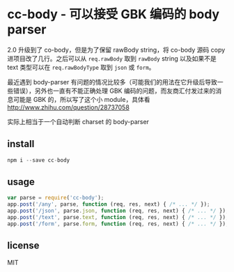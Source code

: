 # cc-body - 可以接受 GBK 编码的 body parser

2.0 升级到了 co-body，但是为了保留 rawBody string，将 co-body 源码 copy 进项目改了几行。之后可以从 `req.rawBody` 取到 `rawBody` string 以及如果不是 text 类型可以在 `req.rawBodyType` 取到 `json` 或 `form`。

最近遇到 body-parser 有问题的情况比较多（可能我们的用法在它升级后导致一些错误），另外也一直有不能正确处理 GBK 编码的问题，而友商汇付发过来的消息可能是 GBK 的，所以写了这个小 module，具体看 http://www.zhihu.com/question/28737058

实际上相当于一个自动判断 charset 的 body-parser

## install
```js
npm i --save cc-body
```

## usage
```js
var parse = require('cc-body');
app.post('/any', parse, function (req, res, next) { /* ... */ });
app.post('/json', parse.json, function (req, res, next) { /* ... */ });
app.post('/text', parse.text, function (req, res, next) { /* ... */ });
app.post('/form', parse.form, function (req, res, next) { /* ... */ });
```

## license
MIT
